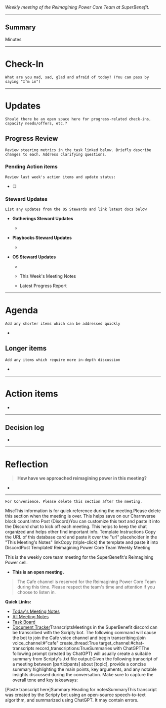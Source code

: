 _Weekly meeting of the Reimagining Power Core Team at SuperBenefit._

---

## Summary

Minutes 

---

# Check-In

`What are you mad, sad, glad and afraid of today? (You can pass by saying "I'm in")`

---

# Updates

`Should there be an open space here for progress-related check-ins, capacity needs/offers, etc.?`

## Progress Review

`Review steering metrics in the task linked below. Briefly describe changes to each. Address clarifying questions.`

   

### Pending Action items

`Review last week's action items and update status:`

- [ ]  

### Steward Updates

`List any updates from the OS Stewards and link latest docs below`

- **Gatherings Steward Updates**

  - 

- **Playbooks Steward Updates**

  - 

- **OS Steward Updates**

  - 

  - This Week's Meeting Notes

  - Latest Progress Report

---

# Agenda

`Add any shorter items which can be addressed quickly`

- 

## Longer items

`Add any items which require more in-depth discussion`

- 

---

# Action items

- 

---

## Decision log

-    

---

# Reflection 

> **How have we approached reimagining power in this meeting?**

-  

---

`For Convenience. Please delete this section after the meeting.`

MiscThis information is for quick reference during the meeting.Please delete this section when the meeting is over. This helps save on our Charmverse block count.Intro Post (Discord)You can customize this text and paste it into the Discord chat to kick off each meeting. This helps to keep the chat organized and helps other find important info. Template Instructions Copy the URL of this database card and paste it over the "url" placeholder in the "This Meeting's Notes" linkCopy (triple-click) the template and paste it into DiscordPost Template# Reimagining Power Core Team Weekly Meeting

This is the weekly core team meeting for the SuperBenefit's Reimagining Power cell.

- __This is an **open** meeting.__  
> The Cafe channel is reserved for the Reimagining Power Core Team during this time. Please respect the team's time and attention if you choose to listen in.

**Quick Links:**
- [Today's Meeting Notes](url)  
- [All Meeting Notes](https://app.charmverse.io/superbenefit/meeting-notes-reimagining-power-9995214806368862)  
- [Task Board](https://app.charmverse.io/superbenefit/task-board-reimagining-power-18270894134568505)
- [Document Tracker](https://app.charmverse.io/superbenefit/documents-reimagining-power-8236079332321762)TranscriptsMeetings in the SuperBenefit discord can be transcribed with the Scripty bot. The following command will cause the bot to join the Cafe voice channel and begin transcribing:/join voice_channel:#"cafe" create_thread:True target_channel:#chat-transcripts record_transcriptions:TrueSummaries with ChatGPTThe following prompt (created by ChatGPT) will usually create a suitable summary from Scripty's .txt file output:Given the following transcript of a meeting between [participants] about [topic], provide a concise summary highlighting the main points, key arguments, and any notable insights discussed during the conversation. Make sure to capture the overall tone and key takeaways:

[Paste transcript here]Summary Heading for notesSummaryThis transcript was created by the Scripty bot using an open-source speech-to-text algorithm, and summarized using ChatGPT. It may contain errors.<Paste summary here>

# 